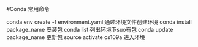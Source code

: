 #Conda 常用命令

conda env create -f environment.yaml 通过环境文件创建环境
conda install package_name 安装包
conda list 列出环境下suo有包
conda update package_name 更新包
source activate cs109a 进入环境
